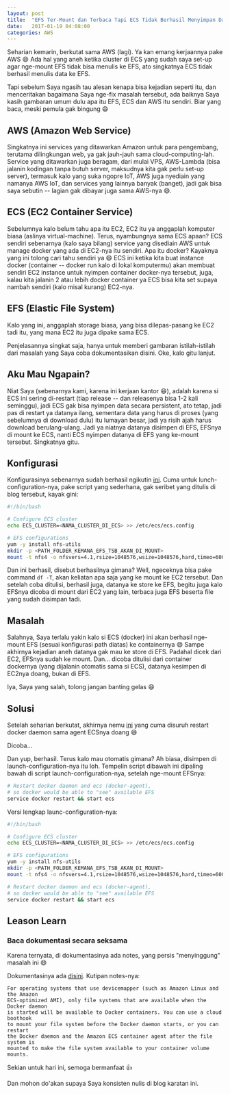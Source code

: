 ```yaml
---
layout: post
title:  "EFS Ter-Mount dan Terbaca Tapi ECS Tidak Berhasil Menyimpan Data Ke EFS"
date:   2017-01-19 04:08:00
categories: AWS
---
```


Seharian kemarin, berkutat sama AWS (lagi). Ya kan emang kerjaannya pake AWS :smile:
Ada hal yang aneh ketika cluster di ECS yang sudah saya set-up agar nge-mount
EFS tidak bisa menulis ke EFS, ato singkatnya ECS tidak berhasil menulis data
ke EFS.

Tapi sebelum Saya ngasih tau alesan kenapa bisa kejadian seperti itu, dan
menceritakan bagaimana Saya nge-fix masalah tersebut, ada baiknya Saya kasih
gambaran umum dulu apa itu EFS, ECS dan AWS itu sendiri. Biar yang baca,
meski pemula gak bingung :smile:
<!-- readmore -->

## AWS (Amazon Web Service)
Singkatnya ini services yang ditawarkan Amazon untuk para pengembang, terutama
dilingkungan web, ya gak jauh-jauh sama cloud-computing-lah. Service yang
ditawarkan juga beragam, dari mulai VPS, AWS-Lambda (bisa jalanin kodingan
tanpa butuh server, maksudnya kita gak perlu set-up server), termasuk kalo
yang suka ngopre IoT, AWS juga nyediain yang namanya AWS IoT, dan services
yang lainnya banyak (banget), jadi gak bisa saya sebutin -- lagian gak dibayar
juga sama AWS-nya :smile:.

## ECS (EC2 Container Service)
Sebelumnya kalo belum tahu apa itu EC2, EC2 itu ya anggaplah komputer biasa
(aslinya virtual-machine). Terus, nyambungnya sama ECS apaan? ECS sendiri
sebenarnya (kalo saya bilang) service yang disediain AWS untuk manage
docker yang ada di EC2-nya itu sendiri. Apa itu docker? Kayaknya yang ini
tolong cari tahu sendiri ya :smile: ECS ini ketika kita buat instance
docker (container -- docker run kalo di lokal komputermu) akan membuat 
sendiri EC2 instance untuk nyimpen container docker-nya tersebut,
juga, kalau kita jalanin 2 atau lebih docker container ya ECS bisa kita
set supaya nambah sendiri (kalo misal kurang) EC2-nya.

## EFS (Elastic File System)
Kalo yang ini, anggaplah storage biasa, yang bisa dilepas-pasang
ke EC2 tadi itu, yang mana EC2 itu juga dipake sama ECS.

Penjelasannya singkat saja, hanya untuk memberi gambaran istilah-istilah dari
masalah yang Saya coba dokumentasikan disini. Oke, kalo gitu lanjut.

## Aku Mau Ngapain?
Niat Saya (sebenarnya kami, karena ini kerjaan kantor :smile:), adalah
karena si ECS ini sering di-restart (tiap release -- dan releasenya bisa
1-2 kali seminggu), jadi ECS gak bisa nyimpen data secara persistent, ato
tetap, jadi pas di restart ya datanya ilang, sementara data yang harus
di proses (yang sebelumnya di download dulu) itu lumayan besar, jadi
ya risih ajah harus download berulang-ulang. Jadi ya niatnya datanya
disimpen di EFS, EFSnya di mount ke ECS, nanti ECS nyimpen datanya
di EFS yang ke-mount tersebut. Singkatnya gitu.

## Konfigurasi
Konfigurasinya sebenarnya sudah berhasil ngikutin [ini](https://aws.amazon.com/blogs/compute/using-amazon-efs-to-persist-data-from-amazon-ecs-containers/).
Cuma untuk lunch-configuration-nya, pake script yang sederhana, gak
seribet yang ditulis di blog tersebut, kayak gini:

```bash
#!/bin/bash

# Configure ECS cluster
echo ECS_CLUSTER=<NAMA_CLUSTER_DI_ECS> >> /etc/ecs/ecs.config

# EFS configurations
yum -y install nfs-utils
mkdir -p <PATH_FOLDER_KEMANA_EFS_TSB_AKAN_DI_MOUNT>
mount -t nfs4 -o nfsvers=4.1,rsize=1048576,wsize=1048576,hard,timeo=600,retrans=2 <DISINI_DNS_EFSNYA> <PATH_FOLDER_KEMANA_EFS_TSB_AKAN_DI_MOUNT>
```

Dan ini berhasil, disebut berhasilnya gimana? Well, ngeceknya
bisa pake command `df -T`, akan keliatan apa saja yang ke mount
ke EC2 tersebut. Dan setelah coba ditulisi, berhasil juga, datanya
ke store ke EFS, begitu juga kalo EFSnya dicoba di mount dari EC2
yang lain, terbaca juga EFS beserta file yang sudah disimpan tadi.


## Masalah
Salahnya, Saya terlalu yakin kalo si ECS (docker) ini akan berhasil
nge-mount EFS (sesuai konfigurasi path diatas) ke containernya :smile:
Sampe akhirnya kejadian aneh datanya gak mau ke store di EFS.
Padahal dicek dari EC2, EFSnya sudah ke mount. Dan... dicoba ditulisi
dari container dockernya (yang dijalanin otomatis sama si ECS),
datanya kesimpen di EC2nya doang, bukan di EFS.

Iya, Saya yang salah, tolong jangan banting gelas :smile:


## Solusi
Setelah seharian berkutat, akhirnya nemu [ini](https://forums.aws.amazon.com/thread.jspa?threadID=214845)
yang cuma disuruh restart docker daemon sama agent ECSnya doang :smile:

Dicoba...

Dan yup, berhasil. Terus kalo mau otomatis gimana? Ah biasa, disimpen
di launch-configuration-nya itu loh. Tempelin script dibawah ini dipaling
bawah di script launch-configuration-nya, setelah nge-mount EFSnya:

```bash
# Restart docker daemon and ecs (docker-agent),
# so docker would be able to "see" available EFS
service docker restart && start ecs
```

Versi lengkap launc-configuration-nya:


```bash
#!/bin/bash

# Configure ECS cluster
echo ECS_CLUSTER=<NAMA_CLUSTER_DI_ECS> >> /etc/ecs/ecs.config

# EFS configurations
yum -y install nfs-utils
mkdir -p <PATH_FOLDER_KEMANA_EFS_TSB_AKAN_DI_MOUNT>
mount -t nfs4 -o nfsvers=4.1,rsize=1048576,wsize=1048576,hard,timeo=600,retrans=2 <DISINI_DNS_EFSNYA> <PATH_FOLDER_KEMANA_EFS_TSB_AKAN_DI_MOUNT>

# Restart docker daemon and ecs (docker-agent),
# so docker would be able to "see" available EFS
service docker restart && start ecs
```

## Leason Learn
### Baca dokumentasi secara seksama
Karena ternyata, di dokumentasinya ada notes, yang persis "menyinggung"
masalah ini :smile:

Dokumentasinya ada [disini](http://docs.aws.amazon.com/AmazonECS/latest/developerguide/using_data_volumes.html).
Kutipan notes-nya:

```
For operating systems that use devicemapper (such as Amazon Linux and the Amazon
ECS-optimized AMI), only file systems that are available when the Docker daemon
is started will be available to Docker containers. You can use a cloud boothook 
to mount your file system before the Docker daemon starts, or you can restart 
the Docker daemon and the Amazon ECS container agent after the file system is 
mounted to make the file system available to your container volume mounts.
```

Sekian untuk hari ini, semoga bermanfaat :thumbsup:

Dan mohon do'akan supaya Saya konsisten nulis di blog karatan ini.
